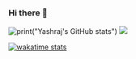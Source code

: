 ### Hi there 👋
![print("Yashraj's GitHub stats")](https://github-readme-stats.vercel.app/api?username=yashraj2003e&show_icons=true&theme=nightowl) 
<a href="https://github.com/yashraj2003e/github-readme-stats">
  <img src="https://github-readme-stats.vercel.app/api/top-langs/?username=yashraj2003e&theme=nightowl&layout=compact" />
</a>

[![wakatime stats](https://github-readme-stats.vercel.app/api/wakatime?username=yashraj2003e&theme=nightowl&layout=compact)](https://github.com/yashraj2003e/github-readme-stats)


